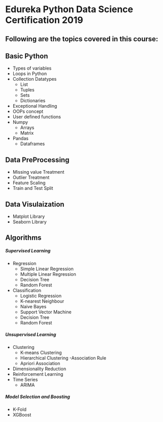 # Edureka Python Data Science Certification 2019

## Following are the topics covered in this course:

Basic Python
------------
- Types of variables 
- Loops in Python
- Collection Datatypes
    - List
    - Tuples
    - Sets
    - Dictionaries
- Exceptional Handling 
- OOPs concept
- User defined functions
- Numpy
    - Arrays
    - Matrix
- Pandas
    - Dataframes

Data PreProcessing
------------------
- Missing value Treatment
- Outlier Treatment
- Feature Scaling
- Train and Test Split

Data Visulaization
------------------
- Matplot Library 
- Seaborn Library

Algorithms
----------
##### Supervised Learning
- Regression
  - Simple Linear Regression 
  - Multiple Linear Regression 
  - Decision Tree
  - Random Forest
- Classification 
  - Logistic Regression 
  - K-nearest Neighbour 
  - Naive Bayes
  - Support Vector Machine
  - Decision Tree
  - Random Forest
##### Unsupervised Learning
- Clustering 
  - K-means Clustering 
  - Hierarchical Clustering 
-Association Rule
  - Apriori Association 
- Dimensionality Reduction 
- Reinforcement Learning
- Time Series
  - ARIMA 
##### Model Selection and Boosting
- K-Fold
- XGBoost
